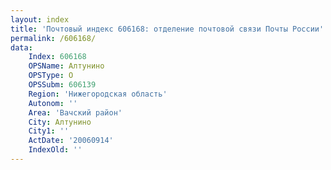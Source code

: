 ```yaml
---
layout: index
title: 'Почтовый индекс 606168: отделение почтовой связи Почты России'
permalink: /606168/
data:
    Index: 606168
    OPSName: Алтунино
    OPSType: О
    OPSSubm: 606139
    Region: 'Нижегородская область'
    Autonom: ''
    Area: 'Вачский район'
    City: Алтунино
    City1: ''
    ActDate: '20060914'
    IndexOld: ''
---
```

